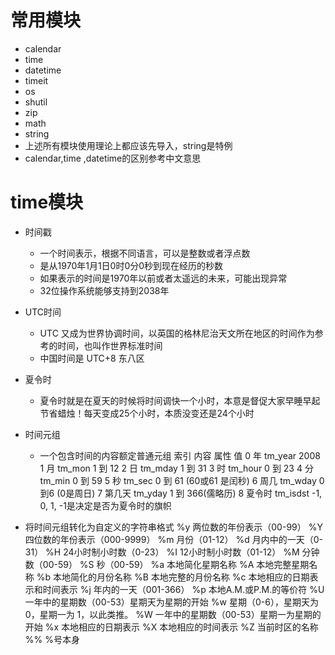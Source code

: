 # 常用模块
- calendar
- time
- datetime
- timeit
- os
- shutil
- zip
- math
- string
- 上述所有模块使用理论上都应该先导入，string是特例
- calendar,time ,datetime的区别参考中文意思


# time模块
- 时间戳
    - 一个时间表示，根据不同语言，可以是整数或者浮点数
    - 是从1970年1月1日0时0分0秒到现在经历的秒数
    - 如果表示的时间是1970年以前或者太遥远的未来，可能出现异常
    - 32位操作系统能够支持到2038年
- UTC时间
    - UTC 又成为世界协调时间，以英国的格林尼治天文所在地区的时间作为参考的时间，也叫作世界标准时间
    - 中国时间是 UTC+8 东八区
- 夏令时
    - 夏令时就是在夏天的时候将时间调快一个小时，本意是督促大家早睡早起节省蜡烛！每天变成25个小时，本质没变还是24个小时

- 时间元组
    - 一个包含时间的内容额定普通元组
    索引          内容          属性          值
    0            年            tm_year       2008
    1            月            tm_mon        1 到 12
    2            日            tm_mday       1 到 31
    3            时            tm_hour       0 到 23
    4            分            tm_min        0 到 59
    5            秒            tm_sec        0 到 61 (60或61 是闰秒)
    6            周几          tm_wday        0到6 (0是周日)
    7            第几天         tm_yday        1 到 366(儒略历)
    8            夏令时         tm_isdst       -1, 0, 1, -1是决定是否为夏令时的旗帜

- 将时间元组转化为自定义的字符串格式
%y 两位数的年份表示（00-99）
%Y 四位数的年份表示（000-9999）
%m 月份（01-12）
%d 月内中的一天（0-31）
%H 24小时制小时数（0-23）
%I 12小时制小时数（01-12）
%M 分钟数（00-59）
%S 秒（00-59）
%a 本地简化星期名称
%A 本地完整星期名称
%b 本地简化的月份名称
%B 本地完整的月份名称
%c 本地相应的日期表示和时间表示
%j 年内的一天（001-366）
%p 本地A.M.或P.M.的等价符
%U 一年中的星期数（00-53）星期天为星期的开始
%w 星期（0-6），星期天为 0，星期一为 1，以此类推。
%W 一年中的星期数（00-53）星期一为星期的开始
%x 本地相应的日期表示
%X 本地相应的时间表示
%Z 当前时区的名称
%% %号本身

